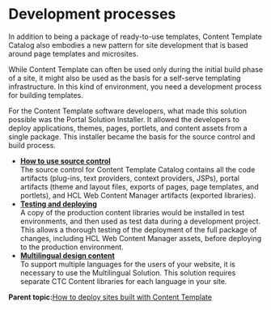 # Development processes 

In addition to being a package of ready-to-use templates, Content Template Catalog also embodies a new pattern for site development that is based around page templates and microsites.

While Content Template can often be used only during the initial build phase of a site, it might also be used as the basis for a self-serve templating infrastructure. In this kind of environment, you need a development process for building templates.

For the Content Template software developers, what made this solution possible was the Portal Solution Installer. It allowed the developers to deploy applications, themes, pages, portlets, and content assets from a single package. This installer became the basis for the source control and build process.

-   **[How to use source control ](../ctc/ctc_deploy_dev_source.md)**  
The source control for Content Template Catalog contains all the code artifacts \(plug-ins, text providers, context providers, JSPs\), portal artifacts \(theme and layout files, exports of pages, page templates, and portlets\), and HCL Web Content Manager artifacts \(exported libraries\).
-   **[Testing and deploying ](../ctc/ctc_deploy_dev_test.md)**  
A copy of the production content libraries would be installed in test environments, and then used as test data during a development project. This allows a thorough testing of the deployment of the full package of changes, including HCL Web Content Manager assets, before deploying to the production environment.
-   **[Multilingual design content ](../ctc/ctc_deploy_dev_mls.md)**  
To support multiple languages for the users of your website, it is necessary to use the Multilingual Solution. This solution requires separate CTC Content libraries for each language in your site.

**Parent topic:**[How to deploy sites built with Content Template ](../ctc/ctc_deploy_overview.md)

